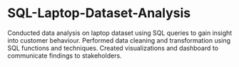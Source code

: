 # SQL-Laptop-Dataset-Analysis
Conducted data analysis on laptop dataset using SQL queries to gain insight into customer behaviour.
Performed data cleaning and transformation using SQL functions and techniques.
Created visualizations and dashboard to communicate findings to stakeholders.

